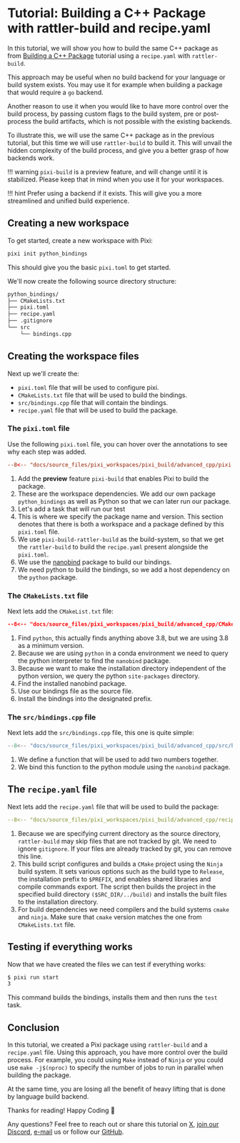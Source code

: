 # Tutorial: Building a C++ Package with rattler-build and recipe.yaml

In this tutorial, we will show you how to build the same C++ package as from [Building a C++ Package](cpp.md) tutorial using a `recipe.yaml` with `rattler-build`.

This approach may be useful when no build backend for your language or build system exists. You may use it for example when building a package that would require a `go` backend.


Another reason to use it when you would like to have more control over the build process, by passing custom flags to the build system, pre or post-process the build artifacts, which is not possible with the existing backends.


To illustrate this, we will use the same C++ package as in the previous tutorial, but this time we will use `rattler-build` to build it. This will unvail the hidden complexity of the build process, and give you a better grasp of how backends work.


!!! warning
    `pixi-build` is a preview feature, and will change until it is stabilized.
    Please keep that in mind when you use it for your workspaces.

!!! hint
    Prefer using a backend if it exists. This will give you a more streamlined and unified build experience.

## Creating a new workspace

To get started, create a new workspace with Pixi:

```bash
pixi init python_bindings
```

This should give you the basic `pixi.toml` to get started.

We'll now create the following source directory structure:
```bash
python_bindings/
├── CMakeLists.txt
├── pixi.toml
├── recipe.yaml
├── .gitignore
└── src
    └── bindings.cpp
```

## Creating the workspace files
Next up we'll create the:

- `pixi.toml` file that will be used to configure pixi.
- `CMakeLists.txt` file that will be used to build the bindings.
- `src/bindings.cpp` file that will contain the bindings.
- `recipe.yaml` file that will be used to build the package.

### The `pixi.toml` file
Use the following `pixi.toml` file, you can hover over the annotations to see why each step was added.

```toml
--8<-- "docs/source_files/pixi_workspaces/pixi_build/advanced_cpp/pixi.toml"
```

1. Add the **preview** feature `pixi-build` that enables Pixi to build the package.
2. These are the workspace dependencies. We add our own package `python_bindings` as well as Python so that we can later run our package.
3. Let's add a task that will run our test
4. This is where we specify the package name and version.
   This section denotes that there is both a workspace and a package defined by this `pixi.toml` file.
5. We use `pixi-build-rattler-build` as the build-system, so that we get the `rattler-build` to build the `recipe.yaml` present alongside the `pixi.toml`.
6. We use the [nanobind](https://github.com/wjakob/nanobind) package to build our bindings.
7. We need python to build the bindings, so we add a host dependency on the `python` package.


### The `CMakeLists.txt` file

Next lets add the `CMakeList.txt` file:
```CMake
--8<-- "docs/source_files/pixi_workspaces/pixi_build/advanced_cpp/CMakeLists.txt"
```

1. Find `python`, this actually finds anything above 3.8, but we are using 3.8 as a minimum version.
2. Because we are using `python` in a conda environment we need to query the python interpreter to find the `nanobind` package.
3. Because we want to make the installation directory independent of the python version, we query the python `site-packages` directory.
4. Find the installed nanobind package.
5. Use our bindings file as the source file.
6. Install the bindings into the designated prefix.

### The `src/bindings.cpp` file

Next lets add the `src/bindings.cpp` file, this one is quite simple:

```cpp
--8<-- "docs/source_files/pixi_workspaces/pixi_build/advanced_cpp/src/bindings.cpp"
```

1. We define a function that will be used to add two numbers together.
2. We bind this function to the python module using the `nanobind` package.


## The `recipe.yaml` file

Next lets add the `recipe.yaml` file that will be used to build the package:

```yaml
--8<-- "docs/source_files/pixi_workspaces/pixi_build/advanced_cpp/recipe.yaml"
```

1. Because we are specifying current directory as the source directory, `rattler-build` may skip files that are not tracked by git. We need to ignore `gitignore`.  If your files are already tracked by git, you can remove this line.
2. This build script configures and builds a `CMake` project using the `Ninja` build system. It sets various options such as the build type to `Release`, the installation prefix to `$PREFIX`, and enables shared libraries and compile commands export. The script then builds the project in the specified build directory `($SRC_DIR/../build)` and installs the built files to the installation directory.
3. For build dependencies we need compilers and the build systems `cmake` and `ninja`. Make sure that `cmake` version matches the one from `CMakeLists.txt` file.


## Testing if everything works
Now that we have created the files we can test if everything works:

```bash
$ pixi run start
3
```

This command builds the bindings, installs them and then runs the `test` task.

## Conclusion

In this tutorial, we created a Pixi package using `rattler-build` and a `recipe.yaml` file. Using this approach, you have more control over the build process. For example, you could using `Make` instead of `Ninja` or you could use `make -j$(nproc)` to specify the number of jobs to run in parallel when building the package.

At the same time, you are losing all the benefit of heavy lifting that is done by language build backend.

Thanks for reading! Happy Coding 🚀

Any questions? Feel free to reach out or share this tutorial on [X](https://twitter.com/prefix_dev), [join our Discord](https://discord.gg/kKV8ZxyzY4), [e-mail](mailto:hi@prefix.dev) us or follow our [GitHub](https://github.com/prefix-dev).
